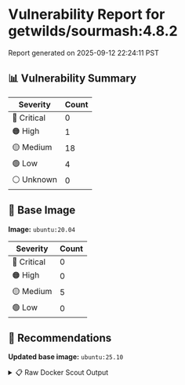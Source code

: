 # Vulnerability Report for getwilds/sourmash:4.8.2

Report generated on 2025-09-12 22:24:11 PST

## 📊 Vulnerability Summary

| Severity | Count |
|----------|-------|
| 🔴 Critical | 0 |
| 🟠 High | 1 |
| 🟡 Medium | 18 |
| 🟢 Low | 4 |
| ⚪ Unknown | 0 |

## 🐳 Base Image

**Image:** `ubuntu:20.04`

| Severity | Count |
|----------|-------|
| 🔴 Critical | 0 |
| 🟠 High | 0 |
| 🟡 Medium | 5 |
| 🟢 Low | 0 |

## 🔄 Recommendations

**Updated base image:** `ubuntu:25.10`

<details>
<summary>📋 Raw Docker Scout Output</summary>

```text
Target             │  getwilds/sourmash:4.8.2  │    0C     1H    18M     4L   
    digest           │  618f98a50b07                     │                              
  Base image         │  ubuntu:20.04                     │    0C     0H     5M     0L   
  Updated base image │  ubuntu:25.10                     │    0C     0H     0M     0L   
                     │                                   │                  -5          

What's next:
    View vulnerabilities → docker scout cves getwilds/sourmash:4.8.2
    View base image update recommendations → docker scout recommendations getwilds/sourmash:4.8.2
    Include policy results in your quickview by supplying an organization → docker scout quickview getwilds/sourmash:4.8.2 --org <organization>
```
</details>
